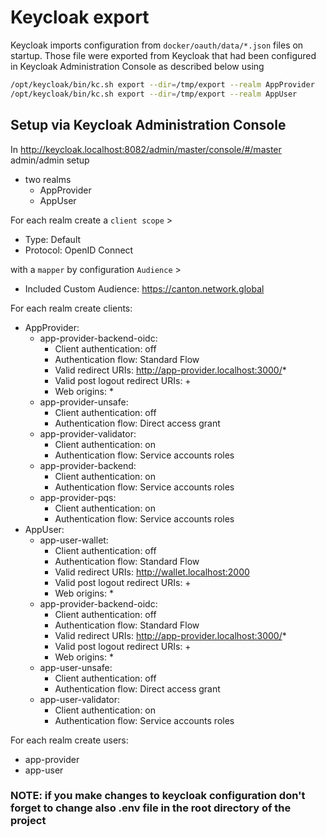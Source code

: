 # Keycloak export
Keycloak imports configuration from `docker/oauth/data/*.json` files on startup. Those file were exported from Keycloak that had been configured in Keycloak Administration Console as described below using 
```sh
/opt/keycloak/bin/kc.sh export --dir=/tmp/export --realm AppProvider
/opt/keycloak/bin/kc.sh export --dir=/tmp/export --realm AppUser
```

## Setup via Keycloak Administration Console
In http://keycloak.localhost:8082/admin/master/console/#/master admin/admin setup
- two realms
  - AppProvider
  - AppUser

For each realm create a `client scope` >
  - Type: Default
  - Protocol: OpenID Connect

with a `mapper` by configuration `Audience` >
  - Included Custom Audience: https://canton.network.global

For each realm create clients:
  - AppProvider:
    - app-provider-backend-oidc:
      - Client authentication: off
      - Authentication flow: Standard Flow
      - Valid redirect URIs: http://app-provider.localhost:3000/*
      - Valid post logout redirect URIs: +
      - Web origins: * 
    - app-provider-unsafe:
      - Client authentication: off
      - Authentication flow: Direct access grant  
    - app-provider-validator:
      - Client authentication: on
      - Authentication flow: Service accounts roles
    - app-provider-backend:
        - Client authentication: on
        - Authentication flow: Service accounts roles
    - app-provider-pqs:
        - Client authentication: on
        - Authentication flow: Service accounts roles
  - AppUser:
      - app-user-wallet:
          - Client authentication: off
          - Authentication flow: Standard Flow
          - Valid redirect URIs: http://wallet.localhost:2000
          - Valid post logout redirect URIs: +
          - Web origins: *
      - app-provider-backend-oidc:
          - Client authentication: off
          - Authentication flow: Standard Flow
          - Valid redirect URIs: http://app-provider.localhost:3000/*
          - Valid post logout redirect URIs: +
          - Web origins: *
      - app-user-unsafe:
          - Client authentication: off
          - Authentication flow: Direct access grant
      - app-user-validator:
          - Client authentication: on
          - Authentication flow: Service accounts roles 

For each realm create users:    
  - app-provider
  - app-user

### NOTE: if you make changes to keycloak configuration don't forget to change also .env file in the root directory of the project

